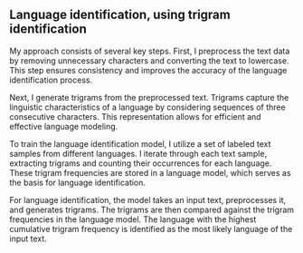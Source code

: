 ## Language identification, using trigram identification
My approach consists of several key steps. First, I preprocess the text data by removing unnecessary characters and converting the text to lowercase. This step ensures consistency and improves the accuracy of the language identification process.

Next, I generate trigrams from the preprocessed text. Trigrams capture the linguistic characteristics of a language by considering sequences of three consecutive characters. This representation allows for efficient and effective language modeling.

To train the language identification model, I utilize a set of labeled text samples from different languages. I iterate through each text sample, extracting trigrams and counting their occurrences for each language. These trigram frequencies are stored in a language model, which serves as the basis for language identification.

For language identification, the model takes an input text, preprocesses it, and generates trigrams. The trigrams are then compared against the trigram frequencies in the language model. The language with the highest cumulative trigram frequency is identified as the most likely language of the input text.
